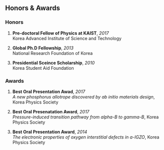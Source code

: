 ## Honors & Awards

### Honors

1. **Pre-doctoral Fellow of Physics at KAIST**, *2017*   
  Korea Advanced Institute of Science and Technology  

1. **Global Ph.D Fellowship**, *2013*  
  National Research Foundation of Korea   

1. **Presidential Sceince Scholarship**, *2010*    
  Korea Student Aid Foundation  


### Awards

1. **Best Oral Presentation Awad**, *2017*    
  *A new phosphorus allotrope discovered by ab initio materials design*, Korea Physics Society   

1. **Best Oral Presenatation Award**, *2017*   
  *Pressure-induced transition pathway from alpha-B to gamma-B*, Korea Physics Society   

1. **Best Oral Presentation Award**, *2014*  
  *The electronic properties of oxygen interstitial defects in a-IGZO*, Korea Physics Society   
